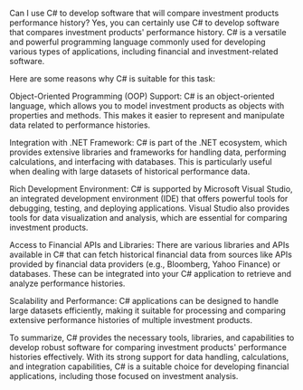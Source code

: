 Can I use C# to develop software that will compare investment products performance history?
Yes, you can certainly use C# to develop software that compares investment products' performance history. C# is a versatile and powerful programming language commonly used for developing various types of applications, including financial and investment-related software.

Here are some reasons why C# is suitable for this task:

Object-Oriented Programming (OOP) Support: C# is an object-oriented language, which allows you to model investment products as objects with properties and methods. This makes it easier to represent and manipulate data related to performance histories.

Integration with .NET Framework: C# is part of the .NET ecosystem, which provides extensive libraries and frameworks for handling data, performing calculations, and interfacing with databases. This is particularly useful when dealing with large datasets of historical performance data.

Rich Development Environment: C# is supported by Microsoft Visual Studio, an integrated development environment (IDE) that offers powerful tools for debugging, testing, and deploying applications. Visual Studio also provides tools for data visualization and analysis, which are essential for comparing investment products.

Access to Financial APIs and Libraries: There are various libraries and APIs available in C# that can fetch historical financial data from sources like APIs provided by financial data providers (e.g., Bloomberg, Yahoo Finance) or databases. These can be integrated into your C# application to retrieve and analyze performance histories.

Scalability and Performance: C# applications can be designed to handle large datasets efficiently, making it suitable for processing and comparing extensive performance histories of multiple investment products.

To summarize, C# provides the necessary tools, libraries, and capabilities to develop robust software for comparing investment products' performance histories effectively. With its strong support for data handling, calculations, and integration capabilities, C# is a suitable choice for developing financial applications, including those focused on investment analysis.



